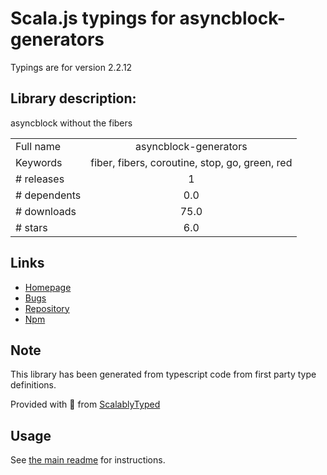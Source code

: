 
# Scala.js typings for asyncblock-generators

Typings are for version 2.2.12

## Library description:
asyncblock without the fibers

|                    |                 |
| ------------------ | :-------------: |
| Full name          | asyncblock-generators |
| Keywords           | fiber, fibers, coroutine, stop, go, green, red |
| # releases         | 1 |
| # dependents       | 0.0 |
| # downloads        | 75.0 |
| # stars            | 6.0 |

## Links
- [Homepage](https://github.com/scriby/asyncblock-generators)
- [Bugs](https://github.com/scriby/asyncblock-generators/issues)
- [Repository](https://github.com/scriby/asyncblock-generators)
- [Npm](https://www.npmjs.com/package/asyncblock-generators)
    


## Note
This library has been generated from typescript code from first party type definitions.

Provided with :purple_heart: from [ScalablyTyped](https://github.com/oyvindberg/ScalablyTyped)

## Usage
See [the main readme](../../readme.md) for instructions.


